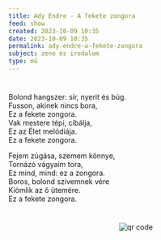 ```yaml
---
title: Ady Endre - A fekete zongora
feed: show
created: 2023-10-09 10:35
date: 2023-10-09 10:35
permalink: ady-endre-a-fekete-zongora
subject: zene és irodalom
type: mű
---
```

#
Bolond hangszer: sír, nyerit és búg.  
Fusson, akinek nincs bora,  
Ez a fekete zongora.  
Vak mestere tépi, cibálja,  
Ez az Élet melódiája.  
Ez a fekete zongora. 

Fejem zúgása, szemem könnye,  
Tornázó vágyaim tora,  
Ez mind, mind: ez a zongora.  
Boros, bolond szivemnek vére  
Kiömlik az ő ütemére.  
Ez a fekete zongora.



#
<p style="text-align: center;"><img src="https://chart.googleapis.com/chart?cht=qr&chl=https://notes.andrasdenes.com/ady-endre-a-fekete-zongora&chs=180x180&choe=UTF-8&chld=L|2" alt="qr code"></p>

